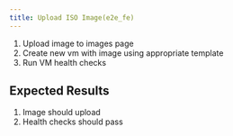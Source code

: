 ```yaml
---
title: Upload ISO Image(e2e_fe)
---
```

1. Upload image to images page
1. Create new vm with image using appropriate template
1. Run VM health checks

## Expected Results
1. Image should upload
1. Health checks should pass